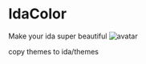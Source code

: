 # IdaColor
Make your ida super beautiful
![avatar](https://wx1.sinaimg.cn/large/e9978128gy1gqlh75iaq0j21jr0u0kjl.jpg)

copy themes to ida/themes
